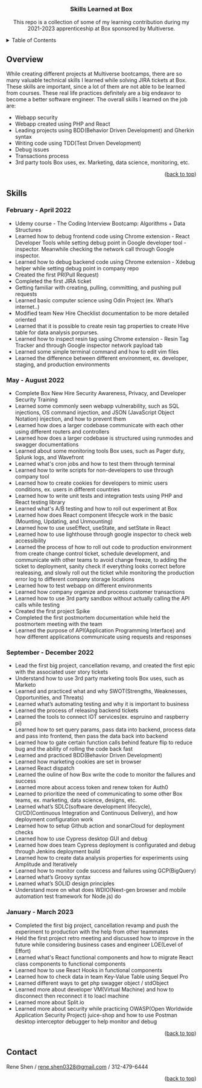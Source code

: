 <a name="readme-top"></a>

<h3 align="center">Skills Learned at Box</h3>

<p align="center">
  This repo is a collection of some of my learning contribution during my 2021-2023 apprenticeship at Box sponsored by Multiverse.
</p>

<!-- TABLE OF CONTENTS -->
<details>
  <summary>Table of Contents</summary>
  <ol>
    <li><a href="#overview">Overview</a></li>
    <li><a href="#skill">Skills</a></li>
    <li><a href="#contact">Contact Me</a></li>
  </ol>
</details>

<!-- Overview -->
## Overview
While creating different projects at Multiverse bootcamps, there are so many valuable technical skills I learned while solving JIRA tickets at Box. These skills are important, since a lot of them are not able to be learned from courses. These real life practices definitely are a big endeavor to become a better software engineer. The overall skills I learned on the job are:
<ul>
  <li>Webapp security</li>
  <li>Webapp created using PHP and React</li>
  <li>Leading projects using BDD(Behavior Driven Development) and Gherkin syntax</li>
  <li>Writing code using TDD(Test Driven Development)</li>
  <li>Debug issues</li>
  <li>Transactions process</li>
  <li>3rd party tools Box uses, ex. Marketing, data science, monitoring, etc.</li>
</ul>


<p align="right">(<a href="#readme-top">back to top</a>)</p>

<!-- Skills Section -->
## Skills
### February - April 2022
<ul>
  <li>Udemy course - The Coding Interview Bootcamp: Algorithms + Data Structures</li>
  <li>Learned how to debug frontend code using Chrome extension - React Developer Tools while setting debug point in Google developer tool - inspector. Meanwhile checking the network call through Google inspector.</li>
  <li>Learned how to debug backend code using Chrome extension - Xdebug helper while setting debug point in company repo</li>
  <li>Created the first PR(Pull Request)</li>
  <li>Completed the first JIRA ticket</li>
  <li>Getting familiar with creating, pulling, committing, and pushing pull requests</li>
  <li>Learned basic computer science using Odin Project (ex. What’s internet..)</li>
  <li>Modified team New Hire Checklist documentation to be more detailed oriented</li>
  <li>Learned that it is possible to create resin tag properties to create Hive table for data analysis porpurses.</li>
  <li>Learned how to inspect resin tag using Chrome extension - Resin Tag Tracker and through Google inspector network payload tab</li>
  <li>Learned some simple terminal command and how to edit vim files</li>
  <li>Learned the difference between different environment, ex. developer, staging, and production environments</li>
</ul>

### May - August 2022
<ul>
  <li>Complete Box New Hire Security Awareness, Privacy, and Developer Security Training</li>
  <li>Learned some commonly seen webapp vulnerability, such as SQL injections, OS command injection, and JSON (JavaScript Object Notation) injection, and how to prevent them</li>
  <li>Learned how does a larger codebase communicate with each other using different routers and controllers</li>
  <li>Learned how does a larger codebase is structured using runmodes and swagger documentations</li>
  <li>Learned about some monitoring tools Box uses, such as Pager duty, Splunk logs, and Wavefront</li>
  <li>Learned what's cron jobs and how to test them through terminal</li>
  <li>Learned how to write scripts for non-developers to use through company tool</li>
  <li>Learned how to create cookies for developers to mimic users conditions, ex. users in different countries</li>
  <li>Learned how to write unit tests and integration tests using PHP and React testing library</li>
  <li>Learned what's A/B testing and how to roll out experiment at Box</li>
  <li>Learned how does React component lifecycle work in the basic (Mounting, Updating, and Unmounting)</li>
  <li>Learned how to use useEffect, useState, and setState in React</li>
  <li>Learned how to use lighthouse through google inspector to check web accessibility</li>
  <li>Learned the process of how to roll out code to production environment from create change control ticket, schedule development, and communicate with other teams to avoid change freeze, to adding the ticket to deployment, sanity check if everything looks correct before realeasing, and slowly roll out the ticket while monitoring the production error log to different company storage locations</li>
  <li>Learned how to test webapp on different environments</li>
  <li>Learned how company organize and process customer transactions</li>
  <li>Learned how to use 3rd party sandbox without actually calling the API calls while testing</li>
  <li>Created the first project Spike</li>
  <li>Completed the first postmortem documentation while held the postmortem meeting with the team</li>
  <li>Learned the purpose of API(Application Programming Interface) and how different applications communicate using requests and responses</li>
</ul>

### September - December 2022
<ul>
  <li>Lead the first big project, cancellation revamp, and created the first epic with the associated user story tickets</li>
  <li>Understand how to use 3rd party marketing tools Box uses, such as Marketo</li>
  <li>Learned and practiced what and why SWOT(Strengths, Weaknesses, Opportunities, and Threats)</li>
  <li>Learned what’s automating testing and why it is important to business</li>
  <li>Learned the process of releasing backend tickets</li>
  <li>Learned the tools to connect IOT services(ex. espruino and raspberry pi)</li>
  <li>Learned how to set query params, pass data into backend, process data and pass into frontend, then pass the data back into backend</li>
  <li>Learned how to gate certain function calls behind feature flip to reduce bug and the ability of rolling the code back fast</li>
  <li>Learned and practiced BDD(Behavior Driven Development)</li>
  <li>Learned how marketing cookies are set in browser</li>
  <li>Learned React dispatch</li>
  <li>Learned the ouline of how Box write the code to monitor the failures and success</li>
  <li>Learned more about access token and renew token for Auth0</li>
  <li>Learned to prioritize the need of communicating to some other Box teams, ex. marketing, data science, designs, etc.</li>
  <li>Learned what’s SDLC(software development lifecycle), CI/CD(Continuous Integration and Continuous Delivery), and how deployment configuration work</li>
  <li>Learned how to setup Github action and sonarCloud for deployment checks</li>
  <li>Learned how to use Cypress desktop GUI and debug</li>
  <li>Learned how does team Cypress deployment is configurated and debug through Jenkins deployment build</li>
  <li>Learned how to create data analysis properties for experiments using Amplitude and Iteratively</li>
  <li>Learned how to monitor code success and failures using GCP(BigQuery)</li>
  <li>Learned what’s Groovy syntax</li>
  <li>Learned what’s SOLID design principles</li>
  <li>Understand more on what does WDIO(Next-gen browser and mobile automation test framework for Node.js) do</li>
</ul>

### January - March 2023
<ul>
  <li>Completed the first big project, cancellation revamp and push the experiment to production with the help from other teammates</li>
  <li>Held the first project retro meeting and discussed how to improve in the future while considering business cases and engineer LOE(Level of Effort)</li>
  <li>Learned what's React functional components and how to migrate React class components to functional components</li>
  <li>Learned how to use React Hooks in functional components</li>
  <li>Learned how to check data in team Key-Value Table using Sequel Pro</li>
  <li>Learned different ways to get php swagger object / stdObject </li>
  <li>Learned more about developer VM(Virtual Machine) and how to disconnect then reconnect it to loacl machine</li>
  <li>Learned more about Split.io</li>
  <li>Learned more about security while practicing OWASP(Open Worldwide Application Security Project) juice-shop and how to use Postman desktop interceptor debugger to help monitor and debug</li>
</ul>


<p align="right">(<a href="#readme-top">back to top</a>)</p>

<!-- CONTACT -->
## Contact
Rene Shen / rene.shen0328@gmail.com  / 312-479-6444

<p align="right">(<a href="#readme-top">back to top</a>)</p>